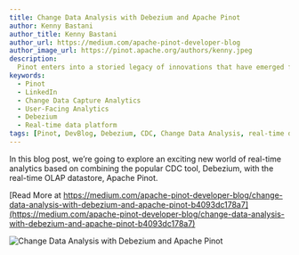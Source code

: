 ```yaml
---
title: Change Data Analysis with Debezium and Apache Pinot
author: Kenny Bastani
author_title: Kenny Bastani
author_url: https://medium.com/apache-pinot-developer-blog
author_image_url: https://pinot.apache.org/authors/kenny.jpeg
description:
  Pinot enters into a storied legacy of innovations that have emerged from one of the world’s largest online social networks. Over a few decades, the Silicon Valley tech giant has helped hundreds of millions of people around the world navigate their careers.
keywords:
  - Pinot
  - LinkedIn
  - Change Data Capture Analytics
  - User-Facing Analytics
  - Debezium
  - Real-time data platform
tags: [Pinot, DevBlog, Debezium, CDC, Change Data Analysis, real-time data platform, Realtime, Analytics, User-Facing Analytics]
---
```


In this blog post, we’re going to explore an exciting new world of real-time analytics based on combining the popular CDC tool, Debezium, with the real-time OLAP datastore, Apache Pinot.

[Read More at https://medium.com/apache-pinot-developer-blog/change-data-analysis-with-debezium-and-apache-pinot-b4093dc178a7](https://medium.com/apache-pinot-developer-blog/change-data-analysis-with-debezium-and-apache-pinot-b4093dc178a7)

![Change Data Analysis with Debezium and Apache Pinot](https://miro.medium.com/max/1400/1*dnSikeGxTrfrF95niX16PA.png)

